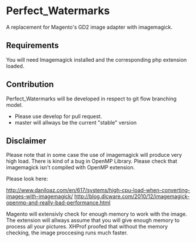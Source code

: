 Perfect_Watermarks
==================

A replacement for Magento's GD2 image adapter with imagemagick.


Requirements
------------

You will need Imagemagick installed and the corresponding php extension
loaded.

Contribution
------------

Perfect_Watermarks will be developed in respect to git flow branching model.

* Please use develop for pull request.
* master will allways be the current "stable" version

Disclaimer
----------

Please note that in some case the use of imagemagick will produce
very high load. There is kind of a bug in OpenMP Library. Please
check that imagemagick isn't compiled with OpenMP extension.

Please look here:

http://www.daniloaz.com/en/617/systems/high-cpu-load-when-converting-images-with-imagemagick/
http://blog.dlcware.com/2010/12/imagemagick-openmp-and-really-bad-performance.html

Magento will extensivly check for enough memory to work with the image. The
extension will allways assume that you will give enough memory to process all
your pictures. XHProf proofed that without the memory checking, the image
proccesing runs much faster.
